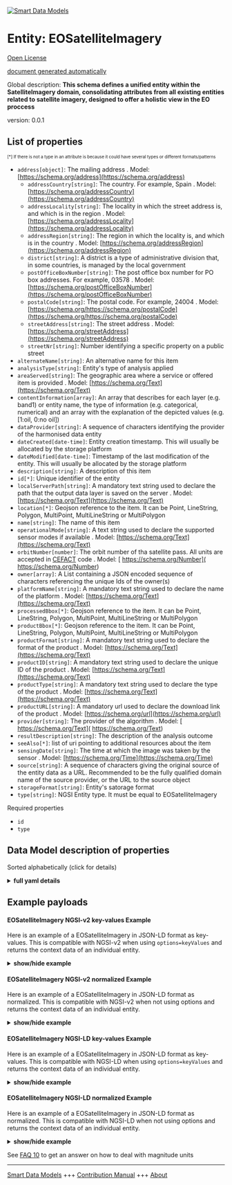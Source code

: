 <!-- 10-Header -->  
[![Smart Data Models](https://smartdatamodels.org/wp-content/uploads/2022/01/SmartDataModels_logo.png "Logo")](https://smartdatamodels.org)  
Entity: EOSatelliteImagery  
==========================<!-- /10-Header -->  
<!-- 15-License -->  
[Open License](https://github.com/smart-data-models//dataModel.SatelliteImagery/blob/master/EOSatelliteImagery/LICENSE.md)  
[document generated automatically](https://docs.google.com/presentation/d/e/2PACX-1vTs-Ng5dIAwkg91oTTUdt8ua7woBXhPnwavZ0FxgR8BsAI_Ek3C5q97Nd94HS8KhP-r_quD4H0fgyt3/pub?start=false&loop=false&delayms=3000#slide=id.gb715ace035_0_60)  
<!-- /15-License -->  
<!-- 20-Description -->  
Global description: **This schema defines a unified entity within the SatelliteImagery domain, consolidating attributes from all existing entities related to satellite imagery, designed to offer a holistic view in the EO proccess**  
version: 0.0.1  
<!-- /20-Description -->  
<!-- 30-PropertiesList -->  

## List of properties  

<sup><sub>[*] If there is not a type in an attribute is because it could have several types or different formats/patterns</sub></sup>  
- `address[object]`: The mailing address  . Model: [https://schema.org/address](https://schema.org/address)	- `addressCountry[string]`: The country. For example, Spain  . Model: [https://schema.org/addressCountry](https://schema.org/addressCountry)  
	- `addressLocality[string]`: The locality in which the street address is, and which is in the region  . Model: [https://schema.org/addressLocality](https://schema.org/addressLocality)  
	- `addressRegion[string]`: The region in which the locality is, and which is in the country  . Model: [https://schema.org/addressRegion](https://schema.org/addressRegion)  
	- `district[string]`: A district is a type of administrative division that, in some countries, is managed by the local government    
	- `postOfficeBoxNumber[string]`: The post office box number for PO box addresses. For example, 03578  . Model: [https://schema.org/postOfficeBoxNumber](https://schema.org/postOfficeBoxNumber)  
	- `postalCode[string]`: The postal code. For example, 24004  . Model: [https://schema.org/https://schema.org/postalCode](https://schema.org/https://schema.org/postalCode)  
	- `streetAddress[string]`: The street address  . Model: [https://schema.org/streetAddress](https://schema.org/streetAddress)  
	- `streetNr[string]`: Number identifying a specific property on a public street    
- `alternateName[string]`: An alternative name for this item  - `analysisType[string]`: Entity's type of analysis applied  - `areaServed[string]`: The geographic area where a service or offered item is provided  . Model: [https://schema.org/Text](https://schema.org/Text)- `contentInformation[array]`: An array that describes for each layer (e.g. band1) or entity name, the type of information (e.g. categorical, numerical) and an array with the explanation of the depicted values (e.g. [1:oil, 0:no oil])  - `dataProvider[string]`: A sequence of characters identifying the provider of the harmonised data entity  - `dateCreated[date-time]`: Entity creation timestamp. This will usually be allocated by the storage platform  - `dateModified[date-time]`: Timestamp of the last modification of the entity. This will usually be allocated by the storage platform  - `description[string]`: A description of this item  - `id[*]`: Unique identifier of the entity  - `localServerPath[string]`: A mandatory text string used to declare the path that the output data layer is saved on the server  . Model: [https://schema.org/Text](https://schema.org/Text)- `location[*]`: Geojson reference to the item. It can be Point, LineString, Polygon, MultiPoint, MultiLineString or MultiPolygon  - `name[string]`: The name of this item  - `operationalMode[string]`: A text string used to declare the supported sensor modes if available  . Model: [https://schema.org/Text](https://schema.org/Text)- `orbitNumber[number]`: The orbit number of tha satellite pass. All units are accepted in [CEFACT](https://www.unece.org/cefact.html) code  . Model: [ https://schema.org/Number]( https://schema.org/Number)- `owner[array]`: A List containing a JSON encoded sequence of characters referencing the unique Ids of the owner(s)  - `platformName[string]`: A mandatory text string used to declare the name of the platform  . Model: [https://schema.org/Text](https://schema.org/Text)- `processedBbox[*]`: Geojson reference to the item. It can be Point, LineString, Polygon, MultiPoint, MultiLineString or MultiPolygon  - `productBbox[*]`: Geojson reference to the item. It can be Point, LineString, Polygon, MultiPoint, MultiLineString or MultiPolygon  - `productFormat[string]`: A mandatory text string used to declare the format of the product  . Model: [https://schema.org/Text](https://schema.org/Text)- `productID[string]`: A mandatory text string used to declare the unique ID of the product  . Model: [https://schema.org/Text](https://schema.org/Text)- `productType[string]`: A mandatory text string used to declare the type of the product  . Model: [https://schema.org/Text](https://schema.org/Text)- `productURL[string]`: A mandatory url used to declare the download link of the product  . Model: [https://schema.org/url](https://schema.org/url)- `provider[string]`: The provider of the algorithm  . Model: [ https://schema.org/Text]( https://schema.org/Text)- `resultDescription[string]`: The description of the analysis outcome  - `seeAlso[*]`: list of uri pointing to additional resources about the item  - `sensingDate[string]`: The time at which the image was taken by the sensor  . Model: [https://schema.org/Time](https://schema.org/Time)- `source[string]`: A sequence of characters giving the original source of the entity data as a URL. Recommended to be the fully qualified domain name of the source provider, or the URL to the source object  - `storageFormat[string]`: Entity's satorage format  - `type[string]`: NGSI Entity type. It must be equal to EOSatelliteImagery  <!-- /30-PropertiesList -->  
<!-- 35-RequiredProperties -->  
Required properties  
- `id`  - `type`  <!-- /35-RequiredProperties -->  
<!-- 40-NotesYaml -->  
<!-- /40-NotesYaml -->  
<!-- 50-DataModelHeader -->  
## Data Model description of properties  
Sorted alphabetically (click for details)  
<!-- /50-DataModelHeader -->  
<!-- 60-ModelYaml -->  
<details><summary><strong>full yaml details</strong></summary>    
```yaml  
EOSatelliteImagery:    
  description: 'This schema defines a unified entity within the SatelliteImagery domain, consolidating attributes from all existing entities related to satellite imagery, designed to offer a holistic view in the EO proccess'    
  properties:    
    address:    
      description: The mailing address    
      properties:    
        addressCountry:    
          description: 'The country. For example, Spain'    
          type: string    
          x-ngsi:    
            model: https://schema.org/addressCountry    
            type: Property    
        addressLocality:    
          description: 'The locality in which the street address is, and which is in the region'    
          type: string    
          x-ngsi:    
            model: https://schema.org/addressLocality    
            type: Property    
        addressRegion:    
          description: 'The region in which the locality is, and which is in the country'    
          type: string    
          x-ngsi:    
            model: https://schema.org/addressRegion    
            type: Property    
        district:    
          description: 'A district is a type of administrative division that, in some countries, is managed by the local government'    
          type: string    
          x-ngsi:    
            type: Property    
        postOfficeBoxNumber:    
          description: 'The post office box number for PO box addresses. For example, 03578'    
          type: string    
          x-ngsi:    
            model: https://schema.org/postOfficeBoxNumber    
            type: Property    
        postalCode:    
          description: 'The postal code. For example, 24004'    
          type: string    
          x-ngsi:    
            model: https://schema.org/https://schema.org/postalCode    
            type: Property    
        streetAddress:    
          description: The street address    
          type: string    
          x-ngsi:    
            model: https://schema.org/streetAddress    
            type: Property    
        streetNr:    
          description: Number identifying a specific property on a public street    
          type: string    
          x-ngsi:    
            type: Property    
      type: object    
      x-ngsi:    
        model: https://schema.org/address    
        type: Property    
    alternateName:    
      description: An alternative name for this item    
      type: string    
      x-ngsi:    
        type: Property    
    analysisType:    
      description: Entity's type of analysis applied    
      type: string    
      x-ngsi:    
        type: Property    
    areaServed:    
      description: The geographic area where a service or offered item is provided    
      type: string    
      x-ngsi:    
        model: https://schema.org/Text    
        type: Property    
    contentInformation:    
      description: 'An array that describes for each layer (e.g. band1) or entity name, the type of information (e.g. categorical, numerical) and an array with the explanation of the depicted values (e.g. [1:oil, 0:no oil])'    
      items:    
        properties:    
          layer_categorization:    
            description: 'A string that describes the type of information (e.g. categorical, numerical)'    
            enum:    
              - categorical    
              - numerical    
            type: string    
            x-ngsi:    
              type: Property    
          layer_name:    
            description: A string that states the layer name (e.g. band1)    
            type: string    
            x-ngsi:    
              type: Property    
          values_explanation:    
            description: 'An array with the explanation of the depicted values (e.g. [1:oil, 0:no oil])'    
            items:    
              type: string    
            type: array    
            x-ngsi:    
              type: Property    
        type: object    
      type: array    
      x-ngsi:    
        type: Property    
    dataProvider:    
      description: A sequence of characters identifying the provider of the harmonised data entity    
      type: string    
      x-ngsi:    
        type: Property    
    dateCreated:    
      description: Entity creation timestamp. This will usually be allocated by the storage platform    
      format: date-time    
      type: string    
      x-ngsi:    
        type: Property    
    dateModified:    
      description: Timestamp of the last modification of the entity. This will usually be allocated by the storage platform    
      format: date-time    
      type: string    
      x-ngsi:    
        type: Property    
    description:    
      description: A description of this item    
      type: string    
      x-ngsi:    
        type: Property    
    id:    
      anyOf:    
        - description: Identifier format of any NGSI entity    
          maxLength: 256    
          minLength: 1    
          pattern: ^[\w\-\.\{\}\$\+\*\[\]`|~^@!,:\\]+$    
          type: string    
          x-ngsi:    
            type: Property    
        - description: Identifier format of any NGSI entity    
          format: uri    
          type: string    
          x-ngsi:    
            type: Property    
      description: Unique identifier of the entity    
      x-ngsi:    
        type: Property    
    localServerPath:    
      description: A mandatory text string used to declare the path that the output data layer is saved on the server    
      type: string    
      x-ngsi:    
        model: https://schema.org/Text    
        type: Property    
    location:    
      description: 'Geojson reference to the item. It can be Point, LineString, Polygon, MultiPoint, MultiLineString or MultiPolygon'    
      oneOf:    
        - description: Geojson reference to the item. Point    
          properties:    
            bbox:    
              items:    
                type: number    
              minItems: 4    
              type: array    
            coordinates:    
              items:    
                type: number    
              minItems: 2    
              type: array    
            type:    
              enum:    
                - Point    
              type: string    
          required:    
            - type    
            - coordinates    
          title: GeoJSON Point    
          type: object    
          x-ngsi:    
            type: GeoProperty    
        - description: Geojson reference to the item. LineString    
          properties:    
            bbox:    
              items:    
                type: number    
              minItems: 4    
              type: array    
            coordinates:    
              items:    
                items:    
                  type: number    
                minItems: 2    
                type: array    
              minItems: 2    
              type: array    
            type:    
              enum:    
                - LineString    
              type: string    
          required:    
            - type    
            - coordinates    
          title: GeoJSON LineString    
          type: object    
          x-ngsi:    
            type: GeoProperty    
        - description: Geojson reference to the item. Polygon    
          properties:    
            bbox:    
              items:    
                type: number    
              minItems: 4    
              type: array    
            coordinates:    
              items:    
                items:    
                  items:    
                    type: number    
                  minItems: 2    
                  type: array    
                minItems: 4    
                type: array    
              type: array    
            type:    
              enum:    
                - Polygon    
              type: string    
          required:    
            - type    
            - coordinates    
          title: GeoJSON Polygon    
          type: object    
          x-ngsi:    
            type: GeoProperty    
        - description: Geojson reference to the item. MultiPoint    
          properties:    
            bbox:    
              items:    
                type: number    
              minItems: 4    
              type: array    
            coordinates:    
              items:    
                items:    
                  type: number    
                minItems: 2    
                type: array    
              type: array    
            type:    
              enum:    
                - MultiPoint    
              type: string    
          required:    
            - type    
            - coordinates    
          title: GeoJSON MultiPoint    
          type: object    
          x-ngsi:    
            type: GeoProperty    
        - description: Geojson reference to the item. MultiLineString    
          properties:    
            bbox:    
              items:    
                type: number    
              minItems: 4    
              type: array    
            coordinates:    
              items:    
                items:    
                  items:    
                    type: number    
                  minItems: 2    
                  type: array    
                minItems: 2    
                type: array    
              type: array    
            type:    
              enum:    
                - MultiLineString    
              type: string    
          required:    
            - type    
            - coordinates    
          title: GeoJSON MultiLineString    
          type: object    
          x-ngsi:    
            type: GeoProperty    
        - description: Geojson reference to the item. MultiLineString    
          properties:    
            bbox:    
              items:    
                type: number    
              minItems: 4    
              type: array    
            coordinates:    
              items:    
                items:    
                  items:    
                    items:    
                      type: number    
                    minItems: 2    
                    type: array    
                  minItems: 4    
                  type: array    
                type: array    
              type: array    
            type:    
              enum:    
                - MultiPolygon    
              type: string    
          required:    
            - type    
            - coordinates    
          title: GeoJSON MultiPolygon    
          type: object    
          x-ngsi:    
            type: GeoProperty    
      x-ngsi:    
        type: GeoProperty    
    name:    
      description: The name of this item    
      type: string    
      x-ngsi:    
        type: Property    
    operationalMode:    
      description: A text string used to declare the supported sensor modes if available    
      type: string    
      x-ngsi:    
        model: https://schema.org/Text    
        type: Property    
    orbitNumber:    
      description: 'The orbit number of tha satellite pass. All units are accepted in [CEFACT](https://www.unece.org/cefact.html) code'    
      type: number    
      x-ngsi:    
        model: ' https://schema.org/Number'    
        type: Property    
    owner:    
      description: A List containing a JSON encoded sequence of characters referencing the unique Ids of the owner(s)    
      items:    
        anyOf:    
          - description: Identifier format of any NGSI entity    
            maxLength: 256    
            minLength: 1    
            pattern: ^[\w\-\.\{\}\$\+\*\[\]`|~^@!,:\\]+$    
            type: string    
            x-ngsi:    
              type: Property    
          - description: Identifier format of any NGSI entity    
            format: uri    
            type: string    
            x-ngsi:    
              type: Property    
        description: Unique identifier of the entity    
        x-ngsi:    
          type: Property    
      type: array    
      x-ngsi:    
        type: Property    
    platformName:    
      description: A mandatory text string used to declare the name of the platform    
      type: string    
      x-ngsi:    
        model: https://schema.org/Text    
        type: Property    
    processedBbox:    
      description: 'Geojson reference to the item. It can be Point, LineString, Polygon, MultiPoint, MultiLineString or MultiPolygon'    
      oneOf:    
        - description: Geojson reference to the item. Point    
          properties:    
            bbox:    
              items:    
                type: number    
              minItems: 4    
              type: array    
            coordinates:    
              items:    
                type: number    
              minItems: 2    
              type: array    
            type:    
              enum:    
                - Point    
              type: string    
          required:    
            - type    
            - coordinates    
          title: GeoJSON Point    
          type: object    
          x-ngsi:    
            type: GeoProperty    
        - description: Geojson reference to the item. LineString    
          properties:    
            bbox:    
              items:    
                type: number    
              minItems: 4    
              type: array    
            coordinates:    
              items:    
                items:    
                  type: number    
                minItems: 2    
                type: array    
              minItems: 2    
              type: array    
            type:    
              enum:    
                - LineString    
              type: string    
          required:    
            - type    
            - coordinates    
          title: GeoJSON LineString    
          type: object    
          x-ngsi:    
            type: GeoProperty    
        - description: Geojson reference to the item. Polygon    
          properties:    
            bbox:    
              items:    
                type: number    
              minItems: 4    
              type: array    
            coordinates:    
              items:    
                items:    
                  items:    
                    type: number    
                  minItems: 2    
                  type: array    
                minItems: 4    
                type: array    
              type: array    
            type:    
              enum:    
                - Polygon    
              type: string    
          required:    
            - type    
            - coordinates    
          title: GeoJSON Polygon    
          type: object    
          x-ngsi:    
            type: GeoProperty    
        - description: Geojson reference to the item. MultiPoint    
          properties:    
            bbox:    
              items:    
                type: number    
              minItems: 4    
              type: array    
            coordinates:    
              items:    
                items:    
                  type: number    
                minItems: 2    
                type: array    
              type: array    
            type:    
              enum:    
                - MultiPoint    
              type: string    
          required:    
            - type    
            - coordinates    
          title: GeoJSON MultiPoint    
          type: object    
          x-ngsi:    
            type: GeoProperty    
        - description: Geojson reference to the item. MultiLineString    
          properties:    
            bbox:    
              items:    
                type: number    
              minItems: 4    
              type: array    
            coordinates:    
              items:    
                items:    
                  items:    
                    type: number    
                  minItems: 2    
                  type: array    
                minItems: 2    
                type: array    
              type: array    
            type:    
              enum:    
                - MultiLineString    
              type: string    
          required:    
            - type    
            - coordinates    
          title: GeoJSON MultiLineString    
          type: object    
          x-ngsi:    
            type: GeoProperty    
        - description: Geojson reference to the item. MultiLineString    
          properties:    
            bbox:    
              items:    
                type: number    
              minItems: 4    
              type: array    
            coordinates:    
              items:    
                items:    
                  items:    
                    items:    
                      type: number    
                    minItems: 2    
                    type: array    
                  minItems: 4    
                  type: array    
                type: array    
              type: array    
            type:    
              enum:    
                - MultiPolygon    
              type: string    
          required:    
            - type    
            - coordinates    
          title: GeoJSON MultiPolygon    
          type: object    
          x-ngsi:    
            type: GeoProperty    
      x-ngsi:    
        type: GeoProperty    
    productBbox:    
      description: 'Geojson reference to the item. It can be Point, LineString, Polygon, MultiPoint, MultiLineString or MultiPolygon'    
      oneOf:    
        - description: Geojson reference to the item. Point    
          properties:    
            bbox:    
              items:    
                type: number    
              minItems: 4    
              type: array    
            coordinates:    
              items:    
                type: number    
              minItems: 2    
              type: array    
            type:    
              enum:    
                - Point    
              type: string    
          required:    
            - type    
            - coordinates    
          title: GeoJSON Point    
          type: object    
          x-ngsi:    
            type: GeoProperty    
        - description: Geojson reference to the item. LineString    
          properties:    
            bbox:    
              items:    
                type: number    
              minItems: 4    
              type: array    
            coordinates:    
              items:    
                items:    
                  type: number    
                minItems: 2    
                type: array    
              minItems: 2    
              type: array    
            type:    
              enum:    
                - LineString    
              type: string    
          required:    
            - type    
            - coordinates    
          title: GeoJSON LineString    
          type: object    
          x-ngsi:    
            type: GeoProperty    
        - description: Geojson reference to the item. Polygon    
          properties:    
            bbox:    
              items:    
                type: number    
              minItems: 4    
              type: array    
            coordinates:    
              items:    
                items:    
                  items:    
                    type: number    
                  minItems: 2    
                  type: array    
                minItems: 4    
                type: array    
              type: array    
            type:    
              enum:    
                - Polygon    
              type: string    
          required:    
            - type    
            - coordinates    
          title: GeoJSON Polygon    
          type: object    
          x-ngsi:    
            type: GeoProperty    
        - description: Geojson reference to the item. MultiPoint    
          properties:    
            bbox:    
              items:    
                type: number    
              minItems: 4    
              type: array    
            coordinates:    
              items:    
                items:    
                  type: number    
                minItems: 2    
                type: array    
              type: array    
            type:    
              enum:    
                - MultiPoint    
              type: string    
          required:    
            - type    
            - coordinates    
          title: GeoJSON MultiPoint    
          type: object    
          x-ngsi:    
            type: GeoProperty    
        - description: Geojson reference to the item. MultiLineString    
          properties:    
            bbox:    
              items:    
                type: number    
              minItems: 4    
              type: array    
            coordinates:    
              items:    
                items:    
                  items:    
                    type: number    
                  minItems: 2    
                  type: array    
                minItems: 2    
                type: array    
              type: array    
            type:    
              enum:    
                - MultiLineString    
              type: string    
          required:    
            - type    
            - coordinates    
          title: GeoJSON MultiLineString    
          type: object    
          x-ngsi:    
            type: GeoProperty    
        - description: Geojson reference to the item. MultiLineString    
          properties:    
            bbox:    
              items:    
                type: number    
              minItems: 4    
              type: array    
            coordinates:    
              items:    
                items:    
                  items:    
                    items:    
                      type: number    
                    minItems: 2    
                    type: array    
                  minItems: 4    
                  type: array    
                type: array    
              type: array    
            type:    
              enum:    
                - MultiPolygon    
              type: string    
          required:    
            - type    
            - coordinates    
          title: GeoJSON MultiPolygon    
          type: object    
          x-ngsi:    
            type: GeoProperty    
      x-ngsi:    
        type: GeoProperty    
    productFormat:    
      description: A mandatory text string used to declare the format of the product    
      type: string    
      x-ngsi:    
        model: https://schema.org/Text    
        type: Property    
    productID:    
      description: A mandatory text string used to declare the unique ID of the product    
      type: string    
      x-ngsi:    
        model: https://schema.org/Text    
        type: Property    
    productType:    
      description: A mandatory text string used to declare the type of the product    
      type: string    
      x-ngsi:    
        model: https://schema.org/Text    
        type: Property    
    productURL:    
      description: A mandatory url used to declare the download link of the product    
      type: string    
      x-ngsi:    
        model: https://schema.org/url    
        type: Property    
    provider:    
      description: The provider of the algorithm    
      type: string    
      x-ngsi:    
        model: ' https://schema.org/Text'    
        type: Property    
    resultDescription:    
      description: The description of the analysis outcome    
      type: string    
      x-ngsi:    
        type: Property    
    seeAlso:    
      description: list of uri pointing to additional resources about the item    
      oneOf:    
        - items:    
            format: uri    
            type: string    
          minItems: 1    
          type: array    
        - format: uri    
          type: string    
      x-ngsi:    
        type: Property    
    sensingDate:    
      description: The time at which the image was taken by the sensor    
      type: string    
      x-ngsi:    
        model: https://schema.org/Time    
        type: Property    
    source:    
      description: 'A sequence of characters giving the original source of the entity data as a URL. Recommended to be the fully qualified domain name of the source provider, or the URL to the source object'    
      type: string    
      x-ngsi:    
        type: Property    
    storageFormat:    
      description: Entity's satorage format    
      type: string    
      x-ngsi:    
        type: Property    
    type:    
      description: NGSI Entity type. It must be equal to EOSatelliteImagery    
      enum:    
        - EOSatelliteImagery    
      type: string    
      x-ngsi:    
        type: Property    
  required:    
    - id    
    - type    
  type: object    
  x-derived-from: ""    
  x-disclaimer: 'Redistribution and use in source and binary forms, with or without modification, are permitted  provided that the license conditions are met. Copyleft (c) 2024 Contributors to Smart Data Models Program'    
  x-license-url: https://github.com/smart-data-models/dataModel.SatelliteImagery/blob/master/EOSatelliteImagery/LICENSE.md    
  x-model-schema: https://smart-data-models.github.io/dataModel.SatelliteImagery/EOSatelliteImagery/schema.json    
  x-model-tags: ""    
  x-version: 0.0.1    
```  
</details>    
<!-- /60-ModelYaml -->  
<!-- 70-MiddleNotes -->  
<!-- /70-MiddleNotes -->  
<!-- 80-Examples -->  
## Example payloads    
#### EOSatelliteImagery NGSI-v2 key-values Example    
Here is an example of a EOSatelliteImagery in JSON-LD format as key-values. This is compatible with NGSI-v2 when  using `options=keyValues` and returns the context data of an individual entity.  
<details><summary><strong>show/hide example</strong></summary>    
```json  
{  
  "productID": "S2A_MSIL1C_20240427T082601_N0510_R021_T36SVD_20240427T103126",  
  "productURL": "https://catalogue.dataspace.copernicus.eu/odata/v1/Products(88f6e3c8-ae72-41dd-b5b9-014c3baa9634)/$value",  
  "type":"EOSatelliteImagery",  
  "productBbox": {  
    "type": "Polygon",  
    "coordinates": [  
      [  
        [  
          31.90052,  
          35.238084  
        ],  
        [  
          31.91356,  
          34.248107  
        ],  
        [  
          33.106002,  
          34.252876  
        ],  
        [  
          33.107275,  
          35.24303  
        ],  
        [  
          31.90052,  
          35.238084  
        ]  
      ]  
    ]  
  },  
  "sensingDate": "20240427T082601",  
  "productFormat": "SAFE",  
  "localServerPath": "algaemap-chl_wbl_kouris_20240427T082601.tif",  
  "storageFormat": "GeoTIFF",  
  "operationalMode": "MSI",  
  "productType": "S2MSI1C",  
  "orbitNumber": 21,  
  "platformName": "S2A",  
  "processedBbox": {  
    "type": "Polygon",  
    "coordinates": [  
      [  
        [  
          32.904684,  
          34.77082  
        ],  
        [  
          32.904684,  
          34.726095  
        ],  
        [  
          32.939337,  
          34.726095  
        ],  
        [  
          32.939337,  
          34.77082  
        ],  
        [  
          32.904684,  
          34.77082  
        ]  
      ]  
    ]  
  },  
  "id": "KOURIS_ALGAE",  
  "areaServed": "kouris",  
  "provider": "CERTH",  
  "analysisType": "chl-monitoring"  
}  
```  
</details>  
#### EOSatelliteImagery NGSI-v2 normalized Example    
Here is an example of a EOSatelliteImagery in JSON-LD format as normalized. This is compatible with NGSI-v2 when not using options and returns the context data of an individual entity.  
<details><summary><strong>show/hide example</strong></summary>    
```json  
{  
  "id": "urn:ngsi-ld:EOGeoDataLayer:1234",  
  "type": "EOSatelliteImagery",  
  "dataProvider": {  
    "type": "Text",  
    "value": "CERTH"  
  },  
  "contentInformation": {  
    "type": "StructuredValue",  
    "value": [  
      {  
        "layer_name": "band1",  
        "layer_categorization": "numerical",  
        "values_explanation": [  
          "100: exceptional algae bloom",  
          "10: algae bloom"  
        ]  
      }  
    ]  
  },  
  "description": {  
    "type": "Text",  
    "value": "Unified data from EO Satellite Imagery analysis for algae"  
  },  
  "localServerPath": {  
    "type": "Text",  
    "value": "algaemap-chl_wbl_kouris_20240427T082601.tif"  
  },  
  "areaServed": {  
    "type": "Text",  
    "value": "kouris"  
  },  
  "productBbox": {  
    "type": "geo:json",  
    "value": {  
      "type": "Polygon",  
      "coordinates": [  
        [  
          [  
            31.90052,  
            35.238084  
          ],  
          [  
            31.91356,  
            34.248107  
          ],  
          [  
            33.106002,  
            34.252876  
          ],  
          [  
            33.107275,  
            35.24303  
          ],  
          [  
            31.90052,  
            35.238084  
          ]  
        ]  
      ]  
    }  
  },  
  "processedBbox": {  
    "type": "geo:json",  
    "value": {  
      "type": "Polygon",  
      "coordinates": [  
        [  
          [  
            32.904684,  
            34.77082  
          ],  
          [  
            32.904684,  
            34.726095  
          ],  
          [  
            32.939337,  
            34.726095  
          ],  
          [  
            32.939337,  
            34.77082  
          ],  
          [  
            32.904684,  
            34.77082  
          ]  
        ]  
      ]  
    }  
  },  
  "storageFormat": {  
    "type": "Text",  
    "value": "GeoTIFF"  
  },  
  "productFormat": {  
    "type": "Text",  
    "value": "SAFE"  
  },  
  "productType": {  
    "type": "Text",  
    "value": "S2MSI1C"  
  },  
  "operationalMode": {  
    "type": "Text",  
    "value": "MSI"  
  },  
  "productID": {  
    "type": "Text",  
    "value": "S2A_MSIL1C_20240427T082601_N0510_R021_T36SVD_20240427T103126"  
  },  
  "productURL": {  
    "type": "URI",  
    "value": "https://catalogue.dataspace.copernicus.eu/odata/v1/Products(88f6e3c8-ae72-41dd-b5b9-014c3baa9634)/$value"  
  },  
  "sensingDate": {  
    "type": "Date-Time",  
    "value": "2024-04-27T08:26:01Z"  
  },  
  "orbitNumber": {  
    "type": "Text",  
    "value": 21  
  },  
  "platformName": {  
    "type": "Text",  
    "value": "S2A"  
  },  
  "analysisType": {  
    "type": "Text",  
    "value": "chl-monitoring"  
  },  
  "provider": {  
    "type": "Text",  
    "value": "CERTH"  
  },  
  "resultDescription": {  
    "type": "Text",  
    "value": "description of the results"  
  }  
}  
```  
</details>  
#### EOSatelliteImagery NGSI-LD key-values Example    
Here is an example of a EOSatelliteImagery in JSON-LD format as key-values. This is compatible with NGSI-LD when  using `options=keyValues` and returns the context data of an individual entity.  
<details><summary><strong>show/hide example</strong></summary>    
```json  
{  
  "productID": "S2A_MSIL1C_20240427T082601_N0510_R021_T36SVD_20240427T103126",  
  "productURL": "https://catalogue.dataspace.copernicus.eu/odata/v1/Products(88f6e3c8-ae72-41dd-b5b9-014c3baa9634)/$value",  
  "type":"EOSatelliteImagery",  
  "productBbox": {  
    "type": "Polygon",  
    "coordinates": [  
      [  
        [  
          31.90052,  
          35.238084  
        ],  
        [  
          31.91356,  
          34.248107  
        ],  
        [  
          33.106002,  
          34.252876  
        ],  
        [  
          33.107275,  
          35.24303  
        ],  
        [  
          31.90052,  
          35.238084  
        ]  
      ]  
    ]  
  },  
  "sensingDate": "20240427T082601",  
  "productFormat": "SAFE",  
  "localServerPath": "algaemap-chl_wbl_kouris_20240427T082601.tif",  
  "storageFormat": "GeoTIFF",  
  "operationalMode": "MSI",  
  "productType": "S2MSI1C",  
  "orbitNumber": 21,  
  "platformName": "S2A",  
  "processedBbox": {  
    "type": "Polygon",  
    "coordinates": [  
      [  
        [  
          32.904684,  
          34.77082  
        ],  
        [  
          32.904684,  
          34.726095  
        ],  
        [  
          32.939337,  
          34.726095  
        ],  
        [  
          32.939337,  
          34.77082  
        ],  
        [  
          32.904684,  
          34.77082  
        ]  
      ]  
    ]  
  },  
  "id": "KOURIS_ALGAE",  
  "areaServed": "kouris",  
  "provider": "CERTH",  
  "analysisType": "chl-monitoring",  
  "@context": [  
    "https://raw.githubusercontent.com/smart-data-models/dataModel.SatelliteImagery/master/context.jsonld"  
  ]  
}  
```  
</details>  
#### EOSatelliteImagery NGSI-LD normalized Example    
Here is an example of a EOSatelliteImagery in JSON-LD format as normalized. This is compatible with NGSI-LD when not using options and returns the context data of an individual entity.  
<details><summary><strong>show/hide example</strong></summary>    
```json  
{  
  "id": "urn:ngsi-ld:EOGeoDataLayer:1234",  
  "type": "EOSatelliteImagery",  
  "dataProvider": {  
    "type": "Property",  
    "value": "CERTH"  
  },  
  "contentInformation": {  
    "type": "StructuredValue",  
    "value": [  
      {  
        "layer_name": "band1",  
        "layer_categorization": "numerical",  
        "values_explanation": [  
          "100: exceptional algae bloom",  
          "10: algae bloom"  
        ]  
      }  
    ]  
  },  
  "description": {  
    "type": "Property",  
    "value": "Unified data from EO Satellite Imagery analysis for algae"  
  },  
  "localServerPath": {  
    "type": "Property",  
    "value": "algaemap-chl_wbl_kouris_20240427T082601.tif"  
  },  
  "areaServed": {  
    "type": "Property",  
    "value": "kouris"  
  },  
  "productBbox": {  
    "type": "GeoProperty",  
    "value": {  
      "type": "Polygon",  
      "coordinates": [  
        [  
          [  
            31.90052,  
            35.238084  
          ],  
          [  
            31.91356,  
            34.248107  
          ],  
          [  
            33.106002,  
            34.252876  
          ],  
          [  
            33.107275,  
            35.24303  
          ],  
          [  
            31.90052,  
            35.238084  
          ]  
        ]  
      ]  
    }  
  },  
  "processedBbox": {  
    "type": "GeoProperty",  
    "value": {  
      "type": "Polygon",  
      "coordinates": [  
        [  
          [  
            32.904684,  
            34.77082  
          ],  
          [  
            32.904684,  
            34.726095  
          ],  
          [  
            32.939337,  
            34.726095  
          ],  
          [  
            32.939337,  
            34.77082  
          ],  
          [  
            32.904684,  
            34.77082  
          ]  
        ]  
      ]  
    }  
  },  
  "storageFormat": {  
    "type": "Property",  
    "value": "GeoTIFF"  
  },  
  "productFormat": {  
    "type": "Property",  
    "value": "SAFE"  
  },  
  "productType": {  
    "type": "Property",  
    "value": "S2MSI1C"  
  },  
  "operationalMode": {  
    "type": "Property",  
    "value": "MSI"  
  },  
  "productID": {  
    "type": "Property",  
    "value": "S2A_MSIL1C_20240427T082601_N0510_R021_T36SVD_20240427T103126"  
  },  
  "productURL": {  
    "type": "Property",  
    "value": "https://catalogue.dataspace.copernicus.eu/odata/v1/Products(88f6e3c8-ae72-41dd-b5b9-014c3baa9634)/$value"  
  },  
  "sensingDate": {  
    "type": "Property",  
    "value": {  
      "@type": "date-time",  
      "@value": "2024-04-27T08:26:01Z"  
    }  
  },  
  "orbitNumber": {  
    "type": "Property",  
    "value": 21  
  },  
  "platformName": {  
    "type": "Property",  
    "value": "S2A"  
  },  
  "analysisType": {  
    "type": "Property",  
    "value": "chl-monitoring"  
  },  
  "provider": {  
    "type": "Property",  
    "value": "CERTH"  
  },  
  "resultDescription": {  
    "type": "Property",  
    "value": "description of the results"  
  },  
  "@context": [  
    "https://raw.githubusercontent.com/smart-data-models/dataModel.SatelliteImagery/master/context.jsonld"  
  ]  
}  
```  
</details><!-- /80-Examples -->  
<!-- 90-FooterNotes -->  
<!-- /90-FooterNotes -->  
<!-- 95-Units -->  
See [FAQ 10](https://smartdatamodels.org/index.php/faqs/) to get an answer on how to deal with magnitude units  
<!-- /95-Units -->  
<!-- 97-LastFooter -->  
---  
[Smart Data Models](https://smartdatamodels.org) +++ [Contribution Manual](https://bit.ly/contribution_manual) +++ [About](https://bit.ly/Introduction_SDM)<!-- /97-LastFooter -->  
